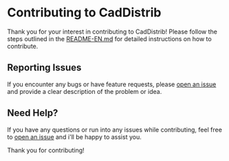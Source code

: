 # Contributing to CadDistrib

Thank you for your interest in contributing to CadDistrib! Please follow the steps outlined in the [README-EN.md](./README-EN.md) for detailed instructions on how to contribute.

## Reporting Issues

If you encounter any bugs or have feature requests, please [open an issue](https://github.com/Caua726/CadDistrib/issues) and provide a clear description of the problem or idea.

## Need Help?

If you have any questions or run into any issues while contributing, feel free to [open an issue](https://github.com/Caua726/CadDistrib/issues) and i'll be happy to assist you.

Thank you for contributing!
